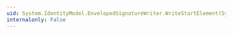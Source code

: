 ```yaml
---
uid: System.IdentityModel.EnvelopedSignatureWriter.WriteStartElement(System.String,System.String,System.String)
internalonly: False
---
```

